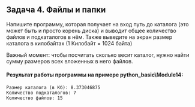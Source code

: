 ## Задача 4. Файлы и папки
Напишите программу, которая получает на вход путь до каталога (это может быть и просто корень диска) и выводит общее количество файлов и подкаталогов в нём. 
Также выведите на экран размер каталога в килобайтах (1 Килобайт = 1024 байта)

Важный момент: чтобы посчитать сколько весит каталог, нужно найти сумму размеров всех вложенных в него файлов. 

#### Результат работы программы на примере python_basic\Module14:
````
Размер каталога (в Кб): 8.373046875
Количество подкаталогов: 7
Количество файлов: 15
````
